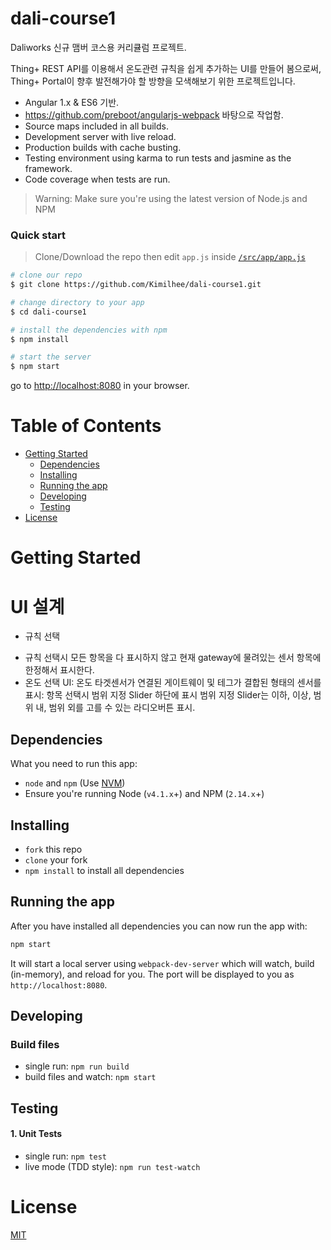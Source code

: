 # dali-course1

Daliworks 신규 맴버 코스용 커리큘럼 프로젝트.

Thing+ REST API를 이용해서 온도관련 규칙을 쉽게 추가하는 UI를 만들어 봄으로써,
Thing+ Portal이 향후 발전해가야 할 방향을 모색해보기 위한 프로젝트입니다.

* Angular 1.x & ES6 기반.
* https://github.com/preboot/angularjs-webpack 바탕으로 작업함.
* Source maps included in all builds.
* Development server with live reload.
* Production builds with cache busting.
* Testing environment using karma to run tests and jasmine as the framework.
* Code coverage when tests are run.

>Warning: Make sure you're using the latest version of Node.js and NPM

### Quick start

> Clone/Download the repo then edit `app.js` inside [`/src/app/app.js`](/src/app/app.js)

```bash
# clone our repo
$ git clone https://github.com/Kimilhee/dali-course1.git

# change directory to your app
$ cd dali-course1

# install the dependencies with npm
$ npm install

# start the server
$ npm start
```

go to [http://localhost:8080](http://localhost:8080) in your browser.

# Table of Contents

* [Getting Started](#getting-started)
    * [Dependencies](#dependencies)
    * [Installing](#installing)
    * [Running the app](#running-the-app)
    * [Developing](#developing)
    * [Testing](#testing)
* [License](#license)

# Getting Started

# UI 설계
* 규칙 선택
- 규칙 선택시 모든 항목을 다 표시하지 않고 현재 gateway에 물려있는 센서 항목에 한정해서 표시한다.
- 온도 선택 UI: 온도 타겟센서가 연결된 게이트웨이 및 테그가 결합된 형태의 센서를 표시: 항목 선택시 범위 지정 Slider 하단에 표시
범위 지정 Slider는 이하, 이상, 범위 내, 범위 외를 고를 수 있는 라디오버튼 표시.

## Dependencies

What you need to run this app:
* `node` and `npm` (Use [NVM](https://github.com/creationix/nvm))
* Ensure you're running Node (`v4.1.x`+) and NPM (`2.14.x`+)

## Installing

* `fork` this repo
* `clone` your fork
* `npm install` to install all dependencies

## Running the app

After you have installed all dependencies you can now run the app with:
```bash
npm start
```

It will start a local server using `webpack-dev-server` which will watch, build (in-memory), and reload for you. The port will be displayed to you as `http://localhost:8080`.

## Developing

### Build files

* single run: `npm run build`
* build files and watch: `npm start`

## Testing

#### 1. Unit Tests

* single run: `npm test`
* live mode (TDD style): `npm run test-watch`

# License

[MIT](/LICENSE)
